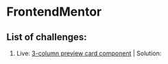 # FrontendMentor
## List of challenges:
1. Live: [3-column preview card component](https://bi3gs0n.github.io/FrontendMentor/3-column-preview-card-component-main/) | Solution: 
